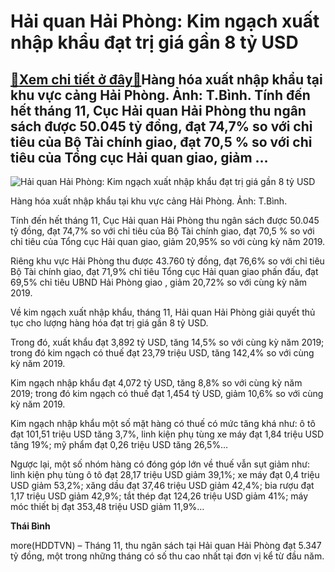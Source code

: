Hải quan Hải Phòng: Kim ngạch xuất nhập khẩu đạt trị giá gần 8 tỷ USD
=====================================================================

[:gift:Xem chi tiết ở đây:gift:](https://hddtvn.com/hai-quan-hai-phong-kim-ngach-xuat-nhap-khau-dat-tri-gia-gan-8-ty-usd-2/)Hàng hóa xuất nhập khẩu tại khu vực cảng Hải Phòng. Ảnh: T.Bình. Tính đến hết tháng 11, Cục Hải quan Hải Phòng thu ngân sách được 50.045 tỷ đồng, đạt 74,7% so với chỉ tiêu của Bộ Tài chính giao, đạt 70,5 % so với chỉ tiêu của Tổng cục Hải quan giao, giảm …
----------------------------------------------------------------------------------------------------------------------------------------------------------------------------------------------------------------------------------------------------------------





![Hải quan Hải Phòng: Kim ngạch xuất nhập khẩu đạt trị giá gần 8 tỷ USD](https://hddtvn.com/wp-content/uploads/2021/01/1055_IMG_7768.jpg "Hải quan Hải Phòng: Kim ngạch xuất nhập khẩu đạt trị giá gần 8 tỷ USD")


Hàng hóa xuất nhập khẩu tại khu vực cảng Hải Phòng. Ảnh: T.Bình.



Tính đến hết tháng 11, Cục Hải quan Hải Phòng thu ngân sách được 50.045 tỷ đồng, đạt 74,7% so với chỉ tiêu của Bộ Tài chính giao, đạt 70,5 % so với chỉ tiêu của Tổng cục Hải quan giao, giảm 20,95% so với cùng kỳ năm 2019.


Riêng khu vực Hải Phòng thu được 43.760 tỷ đồng, đạt 76,6% so với chỉ tiêu Bộ Tài chính giao, đạt 71,9% chỉ tiêu Tổng cục Hải quan giao phấn đấu, đạt 69,5% chỉ tiêu UBND Hải Phòng giao , giảm 20,72% so với cùng kỳ năm 2019.


Về kim ngạch xuất nhập khẩu, tháng 11, Hải quan Hải Phòng giải quyết thủ tục cho lượng hàng hóa đạt trị giá gần 8 tỷ USD.


Trong đó, xuất khẩu đạt 3,892 tỷ USD, tăng 14,5% so với cùng kỳ năm 2019; trong đó kim ngạch có thuế đạt 23,79 triệu USD, tăng 142,4% so với cùng kỳ năm 2019.


Kim ngạch nhập khẩu đạt 4,072 tỷ USD, tăng 8,8% so với cùng kỳ năm 2019; trong đó kim ngạch có thuế đạt 1,454 tỷ USD, giảm 10,6% so với cùng kỳ năm 2019.


Kim ngạch nhập khẩu một số mặt hàng có thuế có mức tăng khá như: ô tô đạt 101,51 triệu USD tăng 3,7%, linh kiện phụ tùng xe máy đạt 1,84 triệu USD tăng 19%; mỹ phẩm đạt 0,26 triệu USD tăng 26,5%…


Ngược lại, một số nhóm hàng có đóng góp lớn về thuế vẫn sụt giảm như: linh kiện phụ tùng ô tô đạt 28,17 triệu USD giảm 39,1%; xe máy đạt 0,4 triệu USD giảm 53,2%; xăng dầu đạt 37,46 triệu USD giảm 42,4%; bia rượu đạt 1,17 triệu USD giảm 42,9%; tắt thép đạt 124,26 triệu USD giảm 41%; máy móc thiết bị đạt 353,48 triệu USD giảm 11,9%…




**Thái Bình**



more(HDDTVN) – Tháng 11, thu ngân sách tại Hải quan Hải Phòng đạt 5.347 tỷ đồng, một trong những tháng có số thu cao nhất tại đơn vị kể từ đầu năm.

